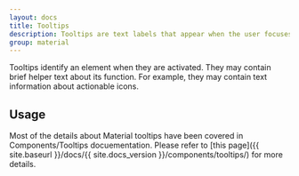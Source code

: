 ```yaml
---
layout: docs
title: Tooltips
description: Tooltips are text labels that appear when the user focuses on, hovers over, or touches an element.
group: material
---
```


Tooltips identify an element when they are activated. They may contain brief helper text about its function. For example, they may contain text information about actionable icons.

## Usage

Most of the details about Material tooltips have been covered in Components/Tooltips docuementation. Please refer to [this page]({{ site.baseurl }}/docs/{{ site.docs_version }}/components/tooltips/) for more details.
